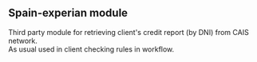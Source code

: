 ## Spain-experian module

Third party module for retrieving client's credit report (by DNI) from CAIS network.  
As usual used in client checking rules in workflow. 
